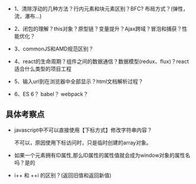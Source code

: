 * 1、清除浮动的几种方法？行内元素和块元素区别？BFC? 布局方式？(弹性，流，瀑布...)

* 2、闭包的理解？this对象？原型链？变量提升？Ajax跨域？冒泡和捕获？性能优化？

* 3、commonJS和AMD规范区别？

* 4、react的生命周期？组件之间的数据通信？数据模型(redux、flux)？react适合什么类型的项目工程

* 5、输入url到在浏览器中全部显示？html文档解析过程？

* 6、ES 6？ babel？ webpack？


## 具体考察点

* javascript中不可以直接使用【下标方式】修改字符串内容？  

  不可以，原因使用下标访问时，只是临时创建的array对象。

* 如果一个元素拥有ID属性,那么ID属性的属性值就会成为window对象的属性名吗？是的

* i++ 和 ++i 的区别？(返回旧值和返回新值)
